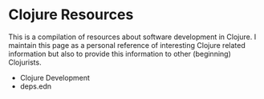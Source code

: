 Clojure Resources
=================

This is a compilation of resources about software development in Clojure. I maintain this page as a personal reference of interesting Clojure related information but also to provide this information to other (beginning) Clojurists.


* Clojure Development 
* deps.edn
